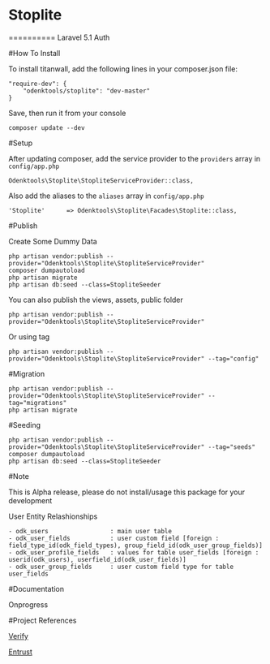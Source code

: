 # Stoplite
==========
Laravel 5.1 Auth

#How To Install

To install titanwall, add the following lines in your composer.json file:

	"require-dev": {
		"odenktools/stoplite": "dev-master"
	}

Save, then run it from your console

	composer update --dev

#Setup

After updating composer, add the service provider to the `providers` array in `config/app.php`

	Odenktools\Stoplite\StopliteServiceProvider::class,

Also add the aliases to the `aliases` array in `config/app.php`

	'Stoplite'      => Odenktools\Stoplite\Facades\Stoplite::class,

#Publish

Create Some Dummy Data
	
	php artisan vendor:publish --provider="Odenktools\Stoplite\StopliteServiceProvider"
	composer dumpautoload
	php artisan migrate
	php artisan db:seed --class=StopliteSeeder

You can also publish the views, assets, public folder

	php artisan vendor:publish --provider="Odenktools\Stoplite\StopliteServiceProvider"

Or using tag

	php artisan vendor:publish --provider="Odenktools\Stoplite\StopliteServiceProvider" --tag="config"

#Migration

	php artisan vendor:publish --provider="Odenktools\Stoplite\StopliteServiceProvider" --tag="migrations"
	php artisan migrate

#Seeding

	php artisan vendor:publish --provider="Odenktools\Stoplite\StopliteServiceProvider" --tag="seeds"
	composer dumpautoload
	php artisan db:seed --class=StopliteSeeder

#Note

This is Alpha release, please do not install/usage this package for your development

User Entity Relashionships

	- odk_users 				: main user table
	- odk_user_fields			: user custom field [foreign : field_type_id(odk_field_types), group_field_id(odk_user_group_fields)]
	- odk_user_profile_fields 	: values for table user_fields [foreign : userid(odk_users), userfield_id(odk_user_fields)]
	- odk_user_group_fields		: user custom field type for table user_fields

#Documentation

Onprogress

#Project References

[Verify](https://github.com/Toddish/Verify)

[Entrust](https://github.com/Zizaco/entrust)